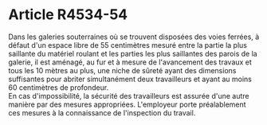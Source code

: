 # Article R4534-54

  
Dans les galeries souterraines où se trouvent disposées des voies ferrées, à défaut d'un espace libre de 55 centimètres mesuré entre la partie la plus saillante du matériel roulant et les parties les plus saillantes des parois de la galerie, il est aménagé, au fur et à mesure de l'avancement des travaux et tous les 10 mètres au plus, une niche de sûreté ayant des dimensions suffisantes pour abriter simultanément deux travailleurs et ayant au moins 60 centimètres de profondeur.   
En cas d'impossibilité, la sécurité des travailleurs est assurée d'une autre manière par des mesures appropriées. L'employeur porte préalablement ces mesures à la connaissance de l'inspection du travail.